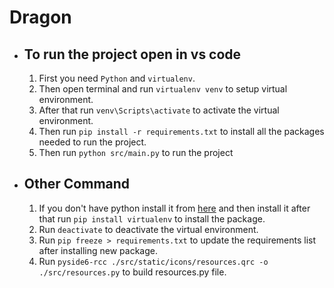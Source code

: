 # Dragon

-   ## To run the project open in vs code

    1. First you need `Python` and `virtualenv`.
    2. Then open terminal and run `virtualenv venv` to setup virtual environment.
    3. After that run `venv\Scripts\activate` to activate the virtual environment.
    4. Then run `pip install -r requirements.txt` to install all the packages needed to run the project.
    5. Then run `python src/main.py` to run the project

-   ## Other Command
    1. If you don't have python install it from [here](https://www.python.org/downloads/) and then install it after that run `pip install virtualenv` to install the package.
    2. Run `deactivate` to deactivate the virtual environment.
    3. Run `pip freeze > requirements.txt` to update the requirements list after installing new package.
    4. Run `pyside6-rcc ./src/static/icons/resources.qrc -o ./src/resources.py` to build resources.py file.

<!-- https://github.com/Fus3n/pyqt-code-editor-yt -->
